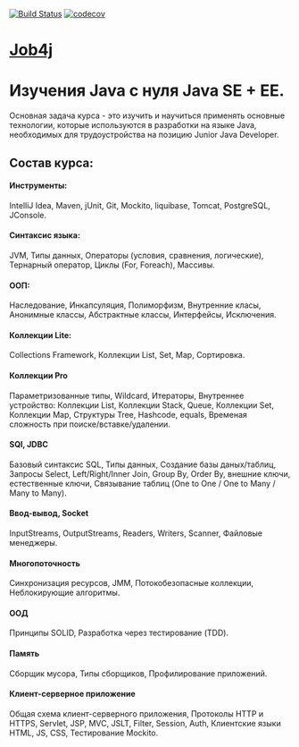 [![Build Status](https://travis-ci.org/ZubovVP/Job4j.svg?branch=master)](https://travis-ci.org/ZubovVP/Job4j)
[![codecov](https://codecov.io/gh/ZubovVP/Job4j/branch/master/graph/badge.svg?token=kUZOObdQJV)](https://codecov.io/gh/ZubovVP/Job4j)

# [Job4j](https://job4j.ru)
<h1>Изучения Java c нуля Java SE + EE.</h1>
Основная задача курса - это изучить и научиться применять основные технологии, которые используются в разработки на языке Java, необходимых для трудоустройства на позицию Junior Java Developer.

<p><h2>Состав курса:</h2></p>
<h4>Инструменты:</h4>
IntelliJ Idea, Maven, jUnit, Git, Mockito, liquibase, Tomcat, PostgreSQL, JConsole.
<h4>Синтаксис языка:</h4>
    JVM, Типы данных, Операторы (условия, сравнения, логические), Тернарный оператор, Циклы (For, Foreach), Массивы.
<h4>ООП:</h4>
    Наследование, Инкапсуляция, Полиморфизм, Внутренние класы, Анонимные классы, Абстрактные классы, Интерфейсы, Исключения.
<h4>Коллекции Lite:</h4>
    Collections Framework, Коллекции List, Set, Map, Сортировка.
<h4>Коллекции Pro</h4>
    Параметризованные типы, Wildcard, Итераторы, Внутреннее устройство: Коллекции List, Коллекции Stack, Queue, Коллекции Set, Коллекции Map, Структуры Tree, Hashcode, equals, Временая сложность при поиске/вставке/удалении.
<h4>SQl, JDBC</h4>
   Базовый синтаксис SQL, Типы данных, Создание базы даных/таблиц, Запросы Select, Left/Right/Inner Join, Group By, Order By, внешние ключи, естественные ключи, Связывание таблиц (One to One / One to Many / Many to Many).
<h4>Ввод-вывод, Socket </h4>
    InputStreams, OutputStreams, Readers, Writers, Scanner, Файловые менеджеры.
<h4>Многопоточность</h4>
    Синхронизация ресурсов, JMM, Потокобезопасные коллекции, Неблокирующие алгоритмы.
<h4>ООД</h4>
    Принципы SOLID, Разработка через тестирование (TDD).
<h4>Память</h4>
    Сборщик мусора, Типы сборщиков, Профилирование приложений.
<h4>Клиент-серверное приложение</h4>
    Общая схема клиент-серверного приложения, Протоколы HTTP и HTTPS, Servlet, JSP, MVC, JSLT, Filter, Session, Auth, Клиентские языки HTML, JS, CSS, Тестирование Mockito.



